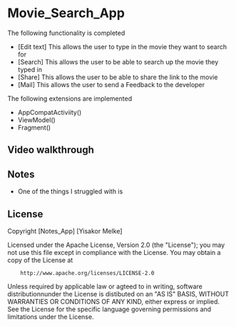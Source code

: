 # Movie_Search_App

The following functionality is completed 

* [Edit text] This allows the user to type in the movie they want to search for 
* [Search] This allows the user to be able to search up the movie they typed in
* [Share] This allows the user to be able to share the link to the movie
* [Mail] This allows the user to send a Feedback to the developer

The following extensions are implemented 

* AppCompatActiviity()
* ViewModel()
* Fragment()

## Video walkthrough 



## Notes 

* One of the things I struggled with is 


## License 

  Copyright [Notes_App] [Yisakor Melke]

  Licensed under the Apache License, Version 2.0 (the "License");
  you may not use this file except in compliance with the License.
  You may obtain a copy of the License at

        http://www.apache.org/licenses/LICENSE-2.0

  Unless required by applicable law or agteed to in writing, software 
  distributionnunder the License is distibuted on an "AS IS" BASIS,
  WITHOUT WARRANTIES OR CONDITIONS OF ANY KIND, either express or implied.
  See the License for the specific language governing permissions and 
  limitations under the License.
